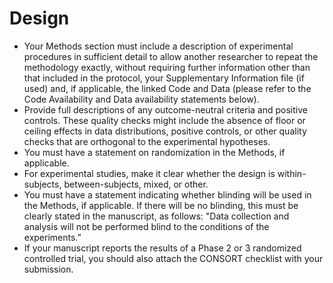 # Design
- Your Methods section must include a description of experimental procedures in sufficient detail to allow another researcher to repeat the methodology exactly, without requiring further information other than that included in the protocol, your Supplementary Information file (if used) and, if applicable, the linked Code and Data (please refer to the Code Availability and Data availability statements below).
- Provide full descriptions of any outcome-neutral criteria and positive controls. These quality checks might include the absence of floor or ceiling effects in data distributions, positive controls, or other quality checks that are orthogonal to the experimental hypotheses. 
- You must have a statement on randomization in the Methods, if applicable.
- For experimental studies, make it clear whether the design is within-subjects, between-subjects, mixed, or other.
- You must have a statement indicating whether blinding will be used in the Methods, if applicable. If there will be no blinding, this must be clearly stated in the manuscript, as follows: "Data collection and analysis will not be performed blind to the conditions of the experiments.”
- If your manuscript reports the results of a Phase 2 or 3 randomized controlled trial, you should also attach the CONSORT checklist with your submission.
